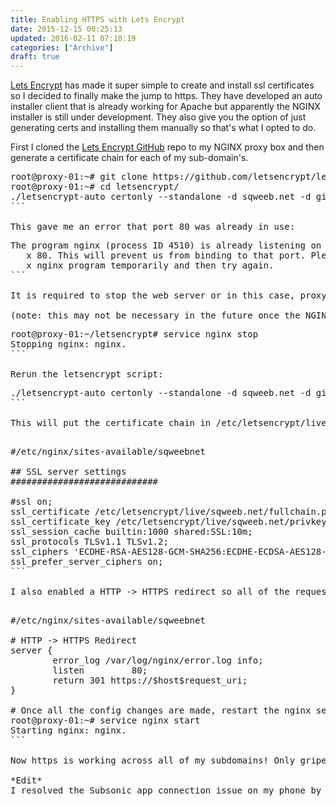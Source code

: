 ```yaml
---
title: Enabling HTTPS with Lets Encrypt
date: 2015-12-15 00:25:13
updated: 2016-02-11 07:10:19
categories: ["Archive"]
draft: true
---
```


[Lets Encrypt](https://letsencrypt.org/) has made it super simple to create and install ssl certificates so I decided to finally make the jump to https. They have developed an auto installer client that is already working for Apache but apparently the NGINX installer is still under development. They also give you the option of just generating certs and installing them manually so that's what I opted to do.

First I cloned the [Lets Encrypt GitHub](https://github.com/letsencrypt/letsencrypt) repo to my NGINX proxy box and then generate a certificate chain for each of my sub-domain's.

<pre class='prettyprint'>
root@proxy-01:~# git clone https://github.com/letsencrypt/letsencrypt
root@proxy-01:~# cd letsencrypt/
./letsencrypt-auto certonly --standalone -d sqweeb.net -d git.sqweeb.net -d subsonic.sqweeb.net -d wekan.sqweeb.net -d cherry.sqweeb.net -d www.sqweeb.net
```

This gave me an error that port 80 was already in use:
<pre class='prettyprint'>
The program nginx (process ID 4510) is already listening on TCP port x
   x 80. This will prevent us from binding to that port. Please stop the  x
   x nginx program temporarily and then try again.
```

It is required to stop the web server or in this case, proxy, to get around this error: 

(note: this may not be necessary in the future once the NGINX installer is finished as I don't think it is necessary for the Apache installer)
<pre class='prettyprint'>
root@proxy-01:~/letsencrypt# service nginx stop
Stopping nginx: nginx.
```

Rerun the letsencrypt script:
<pre class='prettyprint'>
./letsencrypt-auto certonly --standalone -d sqweeb.net -d git.sqweeb.net -d subsonic.sqweeb.net -d wekan.sqweeb.net -d cherry.sqweeb.net -d www.sqweeb.net
```

This will put the certificate chain in /etc/letsencrypt/live/sqweeb.net ready to be used by NGINX. From here it is just a matter of swapping out the self signed certificate I was using for this newly generated cert.

<pre class='prettyprint'>
#/etc/nginx/sites-available/sqweebnet

## SSL server settings
############################

#ssl on;
ssl_certificate /etc/letsencrypt/live/sqweeb.net/fullchain.pem;
ssl_certificate_key /etc/letsencrypt/live/sqweeb.net/privkey.pem;
ssl_session_cache builtin:1000 shared:SSL:10m;
ssl_protocols TLSv1.1 TLSv1.2;
ssl_ciphers 'ECDHE-RSA-AES128-GCM-SHA256:ECDHE-ECDSA-AES128-GCM-SHA256:ECDHE-RSA-AES256-GCM-SHA384:ECDHE-ECDSA-AES256-GCM-SHA384:DHE-RSA-AES128-GCM-SHA256:DHE-DSS-AES128-GCM-SHA256:kEDH+AESGCM:ECDHE-RSA-AES128-SHA256:ECDHE-ECDSA-AES128-SHA256:ECDHE-RSA-AES128-SHA:ECDHE-ECDSA-AES128-SHA:ECDHE-RSA-AES256-SHA384:ECDHE-ECDSA-AES256-SHA384:ECDHE-RSA-AES256-SHA:ECDHE-ECDSA-AES256-SHA:DHE-RSA-AES128-SHA256:DHE-RSA-AES128-SHA:DHE-DSS-AES128-SHA256:DHE-RSA-AES256-SHA256:DHE-DSS-AES256-SHA:DHE-RSA-AES256-SHA:!aNULL:!eNULL:!EXPORT:!DES:!RC4:!3DES:!MD5:!PSK';
ssl_prefer_server_ciphers on;
```

I also enabled a HTTP -> HTTPS redirect so all of the requests to upstream servers handled by this proxy would now be using SSL, instead of a select few that require it.

<pre class='prettyprint'>
#/etc/nginx/sites-available/sqweebnet

# HTTP -> HTTPS Redirect
server {
        error_log /var/log/nginx/error.log info;
        listen         80;
        return 301 https://$host$request_uri;
}

# Once all the config changes are made, restart the nginx service:
root@proxy-01:~# service nginx start
Starting nginx: nginx.
```

Now https is working across all of my subdomains! Only gripe is the subsonic app on my phone doesn't seem to be able to connect to [https://subsonic.sqweeb.net](https://subsonic.sqweeb.net) whereas my girlfriends phone can. This may require some updating of OS and/or more digging but I will update this post once its sorted out.

*Edit*
I resolved the Subsonic app connection issue on my phone by updating to the latest Android OS. I can now stream over https just as I could before over http.